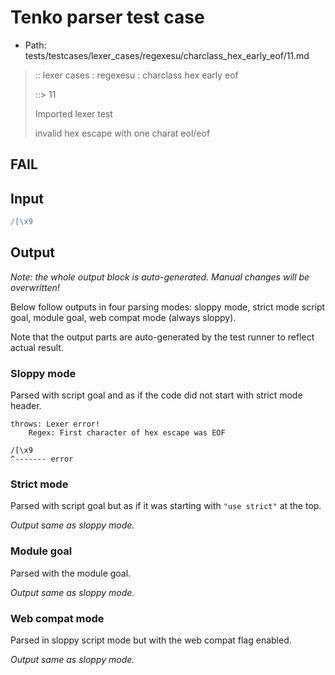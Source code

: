 # Tenko parser test case

- Path: tests/testcases/lexer_cases/regexesu/charclass_hex_early_eof/11.md

> :: lexer cases : regexesu : charclass hex early eof
>
> ::> 11
>
> Imported lexer test
>
> invalid hex escape with one charat eol/eof

## FAIL

## Input

`````js
/[\x9
`````

## Output

_Note: the whole output block is auto-generated. Manual changes will be overwritten!_

Below follow outputs in four parsing modes: sloppy mode, strict mode script goal, module goal, web compat mode (always sloppy).

Note that the output parts are auto-generated by the test runner to reflect actual result.

### Sloppy mode

Parsed with script goal and as if the code did not start with strict mode header.

`````
throws: Lexer error!
    Regex: First character of hex escape was EOF

/[\x9
^------- error
`````

### Strict mode

Parsed with script goal but as if it was starting with `"use strict"` at the top.

_Output same as sloppy mode._

### Module goal

Parsed with the module goal.

_Output same as sloppy mode._

### Web compat mode

Parsed in sloppy script mode but with the web compat flag enabled.

_Output same as sloppy mode._
